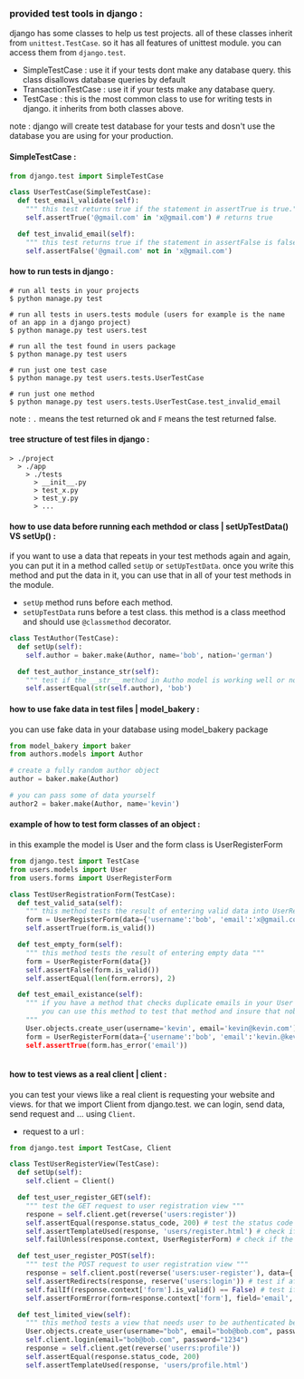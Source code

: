 ### provided test tools in django :
django has some classes to help us test projects. all of these classes inherit from `unittest.TestCase`. so it has all features of unittest module.
you can access them from `django.test`.
* SimpleTestCase : use it if your tests dont make any database query. this class disallows database queries by default
* TransactionTestCase : use it if your tests make any database query.
* TestCase : this is the most common class to use for writing tests in django. it inherits from both classes above.

note : django will create test database for your tests and dosn't use the database you are using for your production.



#### SimpleTestCase :
```python
from django.test import SimpleTestCase

class UserTestCase(SimpleTestCase):
  def test_email_validate(self):
    """ this test returns true if the statement in assertTrue is true."""
    self.assertTrue('@gmail.com' in 'x@gmail.com') # returns true

  def test_invalid_email(self):
    """ this test returns true if the statement in assertFalse is false."""
    self.assertFalse('@gmail.com' not in 'x@gmail.com')
```

#### how to run tests in django :
```shell
# run all tests in your projects
$ python manage.py test

# run all tests in users.tests module (users for example is the name of an app in a django project)
$ python manage.py test users.test

# run all the test found in users package
$ python manage.py test users

# run just one test case
$ python manage.py test users.tests.UserTestCase

# run just one method
$ python manage.py test users.tests.UserTestCase.test_invalid_email
```
note : `.` means the test returned ok and `F` means the test returned false.

#### tree structure of test files in django :
```
> ./project
  > ./app
    > ./tests
      > __init__.py
      > test_x.py
      > test_y.py
      > ...
```


#### how to use data before running each methdod or class | setUpTestData() VS setUp()  :
if you want to use a data that repeats in your test methods again and again, you can put it in a method called `setUp` or `setUpTestData`.
once you write this method and put the data in it, you can use that in all of your test methods in the module.
* `setUp` method runs before each method.
* `setUpTestData` runs before a test class. this method is a class meethod and should use `@classmethod` decorator.

```python
class TestAuthor(TestCase):
  def setUp(self):
    self.author = baker.make(Author, name='bob', nation='german')

  def test_author_instance_str(self):
    """ test if the __str__ method in Autho model is working well or not """
    self.assertEqual(str(self.author), 'bob')
```

#### how to use fake data in test files | model_bakery :
you can use fake data in your database using model_bakery package
```python
from model_bakery import baker
from authors.models import Author

# create a fully random author object
author = baker.make(Author)

# you can pass some of data yourself
author2 = baker.make(Author, name='kevin')
```

#### example of how to test form classes of an object :
in this example the model is User and the form class is UserRegisterForm
```python
from django.test import TestCase
from users.models import User
from users.forms import UserRegisterForm

class TestUserRegistrationForm(TestCase):
  def test_valid_sata(self):
    """ this method tests the result of entering valid data into UserRegisterForm class"""
    form = UserRegisterForm(data={'username':'bob', 'email':'x@gmail.com'})
    self.assertTrue(form.is_valid())

  def test_empty_form(self):
    """ this method tests the result of entering empty data """
    form = UserRegisterForm(data{})
    self.assertFalse(form.is_valid())
    self.assertEqual(len(form.errors), 2)

  def test_email_existance(self):
    """ if you have a method that checks duplicate emails in your User model,
        you can use this method to test that method and insure that nobody can enter duplicate email
    """
    User.objects.create_user(username='kevin', email='kevin@kevin.com')
    form = UserRegisterForm(data={'username':'bob', 'email':'kevin.@kevin.com''})
    self.assertTrue(form.has_error('email'))
  

```

#### how to test views as a real client | client :
you can test your views like a real client is requesting your website and views. for that we import Client from django.test.
we can login, send data, send request and ... using `Client`.

* request to a url :
```python
from django.test import TestCase, Client

class TestUserRegisterView(TestCase):
  def setUp(self):
    self.client = Client()

  def test_user_register_GET(self):
    """ test the GET request to user registration view """
    respone = self.client.get(reverse('users:register'))
    self.assertEqual(response.status_code, 200) # test the status code
    self.assertTemplateUsed(response, 'users/register.html') # check if the response returns the correct template
    self.failUnless(response.context, UserRegisterForm) # check if the response returns the correct form

  def test_user_register_POST(self):
    """ test the POST request to user registration view """
    response = self.client.post(reverse('users:user-register'), data={'username':'bob', 'email':'bob@gmail.com', 'pass1':'pass', 'pass2':'pass'})
    self.assertRedirects(response, reserve('users:login')) # test if after submiting form it redirects us to login page or not
    self.failIf(response.context['form'].is_valid() == False) # test if form.is_valid() returns false
    self.assertFormError(form=response.context['form'], field='email', errors=['the email is already exists!']) # test if email field returns error or not

  def test_limited_view(self):
    """ this method tests a view that needs user to be authenticated before entering this view """
    User.objects.create_user(username="bob", email="bob@bob.com", password="1234", country="italy")
    self.client.login(email="bob@bob.com", password="1234")
    response = self.client.get(reverse('userrs:profile'))
    self.assertEqual(response.status_code, 200)
    self.assertTemplateUsed(response, 'users/profile.html')
    
```








